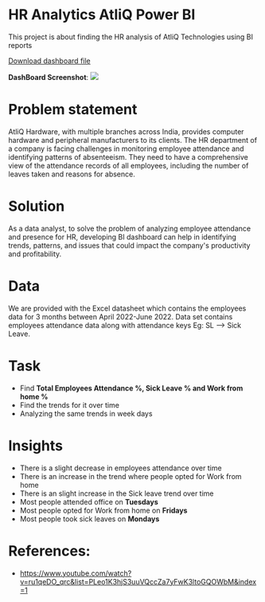 # HR Analytics AtliQ Power BI
This project is about finding the HR analysis of AtliQ Technologies using BI reports


[Download dashboard file](https://github.com/basaveshwarmane/HR_Dashboard_AtliQ_PowerBI/blob/main/HR%20ANALYTICS%20MY.pbix)

**DashBoard Screenshot**: 
<img src="https://github.com/basaveshwarmane/HR_Dashboard_AtliQ_PowerBI/blob/main/HR%20ANALYTICS.png">

# Problem statement
AtliQ Hardware, with multiple branches across India, provides computer hardware and peripheral manufacturers to its clients. The HR department of a company is facing challenges in monitoring employee attendance and identifying patterns of absenteeism. They need to have a comprehensive view of the attendance records of all employees, including the number of leaves taken and reasons for absence. 

# Solution 
As a data analyst, to solve the problem of analyzing employee attendance and presence for HR, developing BI dashboard can help in identifying trends, patterns, and issues that could impact the company's productivity and profitability. 

# Data
We are provided with the Excel datasheet which contains the employees data for 3 months between April 2022-June 2022. Data set contains employees attendance data along with attendance keys Eg: SL --> Sick Leave.

# Task
* Find **Total Employees Attendance %, Sick Leave % and Work from home %**
* Find the trends for it over time
* Analyzing the same trends in week days

# Insights
* There is a slight decrease in employees attendance over time
* There is an increase in the trend where people opted for Work from home
* There is an slight increase in the Sick leave trend over time
* Most people attended office on **Tuesdays**
* Most people opted for Work from home on **Fridays**
* Most people took sick leaves on **Mondays**

# References:
* https://www.youtube.com/watch?v=ru1qeDO_qrc&list=PLeo1K3hjS3uuVQccZa7yFwK3ltoGQOWbM&index=1

